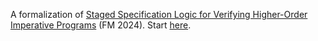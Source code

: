 
A formalization of [Staged Specification Logic for Verifying Higher-Order Imperative Programs](https://dl.acm.org/doi/10.1007/978-3-031-71162-6_26) (FM 2024). Start [here](https://dariusf.github.io/staged/staged.Logic.html).
